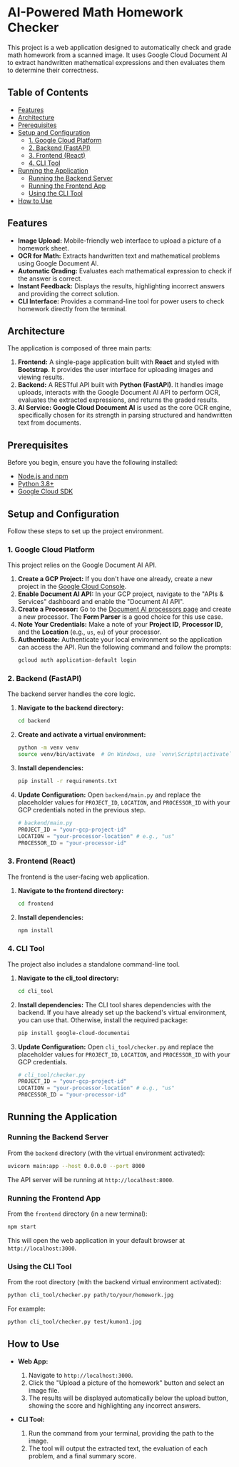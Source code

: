 # AI-Powered Math Homework Checker

This project is a web application designed to automatically check and grade math homework from a scanned image. It uses Google Cloud Document AI to extract handwritten mathematical expressions and then evaluates them to determine their correctness.

## Table of Contents

- [Features](#features)
- [Architecture](#architecture)
- [Prerequisites](#prerequisites)
- [Setup and Configuration](#setup-and-configuration)
  - [1. Google Cloud Platform](#1-google-cloud-platform)
  - [2. Backend (FastAPI)](#2-backend-fastapi)
  - [3. Frontend (React)](#3-frontend-react)
  - [4. CLI Tool](#4-cli-tool)
- [Running the Application](#running-the-application)
  - [Running the Backend Server](#running-the-backend-server)
  - [Running the Frontend App](#running-the-frontend-app)
  - [Using the CLI Tool](#using-the-cli-tool)
- [How to Use](#how-to-use)

## Features

- **Image Upload:** Mobile-friendly web interface to upload a picture of a homework sheet.
- **OCR for Math:** Extracts handwritten text and mathematical problems using Google Document AI.
- **Automatic Grading:** Evaluates each mathematical expression to check if the answer is correct.
- **Instant Feedback:** Displays the results, highlighting incorrect answers and providing the correct solution.
- **CLI Interface:** Provides a command-line tool for power users to check homework directly from the terminal.

## Architecture

The application is composed of three main parts:

1.  **Frontend:** A single-page application built with **React** and styled with **Bootstrap**. It provides the user interface for uploading images and viewing results.
2.  **Backend:** A RESTful API built with **Python (FastAPI)**. It handles image uploads, interacts with the Google Document AI API to perform OCR, evaluates the extracted expressions, and returns the graded results.
3.  **AI Service:** **Google Cloud Document AI** is used as the core OCR engine, specifically chosen for its strength in parsing structured and handwritten text from documents.

## Prerequisites

Before you begin, ensure you have the following installed:

- [Node.js and npm](https://nodejs.org/en/)
- [Python 3.8+](https://www.python.org/downloads/)
- [Google Cloud SDK](https://cloud.google.com/sdk/docs/install)

## Setup and Configuration

Follow these steps to set up the project environment.

### 1. Google Cloud Platform

This project relies on the Google Document AI API.

1.  **Create a GCP Project:** If you don't have one already, create a new project in the [Google Cloud Console](https://console.cloud.google.com/).
2.  **Enable Document AI API:** In your GCP project, navigate to the "APIs & Services" dashboard and enable the "Document AI API".
3.  **Create a Processor:** Go to the [Document AI processors page](https://console.cloud.google.com/ai/document-ai/processors) and create a new processor. The **Form Parser** is a good choice for this use case.
4.  **Note Your Credentials:** Make a note of your **Project ID**, **Processor ID**, and the **Location** (e.g., `us`, `eu`) of your processor.
5.  **Authenticate:** Authenticate your local environment so the application can access the API. Run the following command and follow the prompts:
    ```bash
    gcloud auth application-default login
    ```

### 2. Backend (FastAPI)

The backend server handles the core logic.

1.  **Navigate to the backend directory:**
    ```bash
    cd backend
    ```
2.  **Create and activate a virtual environment:**
    ```bash
    python -m venv venv
    source venv/bin/activate  # On Windows, use `venv\Scripts\activate`
    ```
3.  **Install dependencies:**
    ```bash
    pip install -r requirements.txt
    ```
4.  **Update Configuration:** Open `backend/main.py` and replace the placeholder values for `PROJECT_ID`, `LOCATION`, and `PROCESSOR_ID` with your GCP credentials noted in the previous step.

    ```python
    # backend/main.py
    PROJECT_ID = "your-gcp-project-id"
    LOCATION = "your-processor-location" # e.g., "us"
    PROCESSOR_ID = "your-processor-id"
    ```

### 3. Frontend (React)

The frontend is the user-facing web application.

1.  **Navigate to the frontend directory:**
    ```bash
    cd frontend
    ```
2.  **Install dependencies:**
    ```bash
    npm install
    ```

### 4. CLI Tool

The project also includes a standalone command-line tool.

1.  **Navigate to the cli_tool directory:**
    ```bash
    cd cli_tool
    ```
2.  **Install dependencies:** The CLI tool shares dependencies with the backend. If you have already set up the backend's virtual environment, you can use that. Otherwise, install the required package:
    ```bash
    pip install google-cloud-documentai
    ```
3.  **Update Configuration:** Open `cli_tool/checker.py` and replace the placeholder values for `PROJECT_ID`, `LOCATION`, and `PROCESSOR_ID` with your GCP credentials.

    ```python
    # cli_tool/checker.py
    PROJECT_ID = "your-gcp-project-id"
    LOCATION = "your-processor-location" # e.g., "us"
    PROCESSOR_ID = "your-processor-id"
    ```

## Running the Application

### Running the Backend Server

From the `backend` directory (with the virtual environment activated):

```bash
uvicorn main:app --host 0.0.0.0 --port 8000
```

The API server will be running at `http://localhost:8000`.

### Running the Frontend App

From the `frontend` directory (in a new terminal):

```bash
npm start
```

This will open the web application in your default browser at `http://localhost:3000`.

### Using the CLI Tool

From the root directory (with the backend virtual environment activated):

```bash
python cli_tool/checker.py path/to/your/homework.jpg
```

For example:
```bash
python cli_tool/checker.py test/kumon1.jpg
```

## How to Use

-   **Web App:**
    1.  Navigate to `http://localhost:3000`.
    2.  Click the "Upload a picture of the homework" button and select an image file.
    3.  The results will be displayed automatically below the upload button, showing the score and highlighting any incorrect answers.

-   **CLI Tool:**
    1.  Run the command from your terminal, providing the path to the image.
    2.  The tool will output the extracted text, the evaluation of each problem, and a final summary score.
